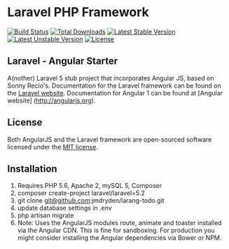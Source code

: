 # Laravel PHP Framework

[![Build Status](https://travis-ci.org/laravel/framework.svg)](https://travis-ci.org/laravel/framework)
[![Total Downloads](https://poser.pugx.org/laravel/framework/d/total.svg)](https://packagist.org/packages/laravel/framework)
[![Latest Stable Version](https://poser.pugx.org/laravel/framework/v/stable.svg)](https://packagist.org/packages/laravel/framework)
[![Latest Unstable Version](https://poser.pugx.org/laravel/framework/v/unstable.svg)](https://packagist.org/packages/laravel/framework)
[![License](https://poser.pugx.org/laravel/framework/license.svg)](https://packagist.org/packages/laravel/framework)


## Laravel - Angular Starter

A(nother) Laravel 5 stub project that incorporates Angular JS, based on Sonny Recio's.
Documentation for the Laravel framework can be found on the [Laravel website](http://laravel.com/docs).
Documentation for Angular 1 can be found at [Angular website] (http://angularjs.org).


## License

Both AngularJS and the Laravel framework are open-sourced software licensed under the [MIT license](http://opensource.org/licenses/MIT).

## Installation

1. Requires PHP 5.6, Apache 2, mySQL 5, Composer
2. composer create-project laravel/laravel=5.2
3. git clone  git@github.com:jmdryden/larang-todo.git
4. update database settings in .env
5. php artisan migrate
6. Note: Uses the AngularJS modules route, animate and toaster installed via the Angular CDN. This is fine for sandboxing. 
For production you might consider installing the Angular dependencies via Bower or NPM.
